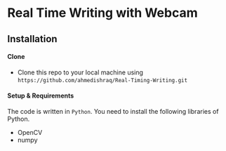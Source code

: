 # Real Time Writing with Webcam
## Installation
#### Clone
+ Clone this repo to your local machine using `https://github.com/ahmedishraq/Real-Timing-Writing.git`
#### Setup & Requirements
The code is written in `Python`. You need to install the following libraries of Python.
+ OpenCV
+ numpy